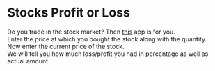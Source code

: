 # Stocks Profit or Loss
Do you trade in the stock market? Then [this](https://yashjagtap-stocks-pnl.netlify.app/) app is for you.  
Enter the price at which you bought the stock along with the quantity.  
Now enter the current price of the stock.  
We will tell you how much loss/profit you had in percentage as well as actual amount.  